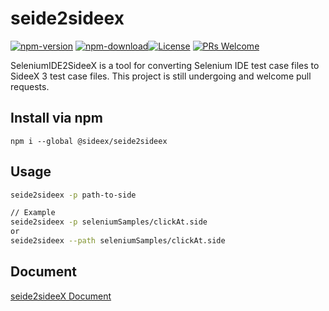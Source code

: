 # seide2sideex

[![npm-version](https://img.shields.io/npm/v/@sideex/seide2sideex)](https://www.npmjs.com/package/@sideex/seide2sideex) [![npm-download](https://img.shields.io/npm/dw/@sideex/seide2sideex)](https://www.npmjs.com/package/@sideex/seide2sideex)[![License](https://img.shields.io/badge/License-Apache%202.0-g.svg)](https://opensource.org/licenses/Apache-2.0) [![PRs Welcome](https://img.shields.io/badge/PRs-welcome-red)](https://github.com/SideeX/seide2sideex)

SeleniumIDE2SideeX is a tool for converting Selenium IDE test case files to SideeX 3 test case files. This project is still undergoing and welcome pull requests.

## Install via npm

```
npm i --global @sideex/seide2sideex
```

## Usage

```bash
seide2sideex -p path-to-side

// Example
seide2sideex -p seleniumSamples/clickAt.side
or
seide2sideex --path seleniumSamples/clickAt.side
```

## Document

[seide2sideeX Document](https://hackmd.io/@sideex/seide2sideeXDocs)
